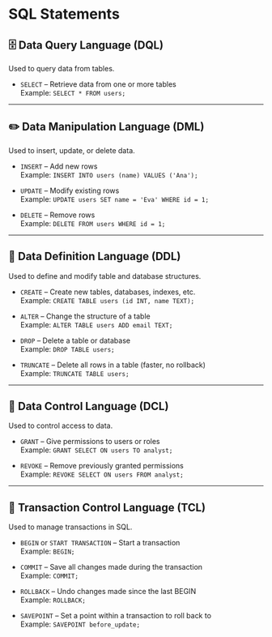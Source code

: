 # SQL Statements

## 🗄️ Data Query Language (DQL)
Used to query data from tables.

- `SELECT` – Retrieve data from one or more tables  
  Example: `SELECT * FROM users;`

---

## ✏️ Data Manipulation Language (DML)
Used to insert, update, or delete data.

- `INSERT` – Add new rows  
  Example: `INSERT INTO users (name) VALUES ('Ana');`

- `UPDATE` – Modify existing rows  
  Example: `UPDATE users SET name = 'Eva' WHERE id = 1;`

- `DELETE` – Remove rows  
  Example: `DELETE FROM users WHERE id = 1;`

---

## 🧱 Data Definition Language (DDL)
Used to define and modify table and database structures.

- `CREATE` – Create new tables, databases, indexes, etc.  
  Example: `CREATE TABLE users (id INT, name TEXT);`

- `ALTER` – Change the structure of a table  
  Example: `ALTER TABLE users ADD email TEXT;`

- `DROP` – Delete a table or database  
  Example: `DROP TABLE users;`

- `TRUNCATE` – Delete all rows in a table (faster, no rollback)  
  Example: `TRUNCATE TABLE users;`

---

## 🔐 Data Control Language (DCL)
Used to control access to data.

- `GRANT` – Give permissions to users or roles  
  Example: `GRANT SELECT ON users TO analyst;`

- `REVOKE` – Remove previously granted permissions  
  Example: `REVOKE SELECT ON users FROM analyst;`

---

## 🔁 Transaction Control Language (TCL)
Used to manage transactions in SQL.

- `BEGIN` or `START TRANSACTION` – Start a transaction  
  Example: `BEGIN;`

- `COMMIT` – Save all changes made during the transaction  
  Example: `COMMIT;`

- `ROLLBACK` – Undo changes made since the last BEGIN  
  Example: `ROLLBACK;`

- `SAVEPOINT` – Set a point within a transaction to roll back to  
  Example: `SAVEPOINT before_update;`
